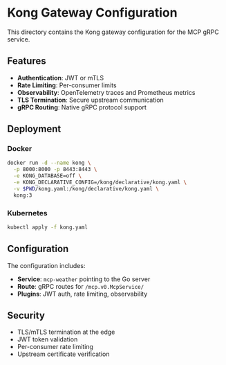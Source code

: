 # Kong Gateway Configuration

This directory contains the Kong gateway configuration for the MCP gRPC service.

## Features

- **Authentication**: JWT or mTLS
- **Rate Limiting**: Per-consumer limits
- **Observability**: OpenTelemetry traces and Prometheus metrics
- **TLS Termination**: Secure upstream communication
- **gRPC Routing**: Native gRPC protocol support

## Deployment

### Docker

```bash
docker run -d --name kong \
  -p 8000:8000 -p 8443:8443 \
  -e KONG_DATABASE=off \
  -e KONG_DECLARATIVE_CONFIG=/kong/declarative/kong.yaml \
  -v $PWD/kong.yaml:/kong/declarative/kong.yaml \
  kong:3
```

### Kubernetes

```bash
kubectl apply -f kong.yaml
```

## Configuration

The configuration includes:

- **Service**: `mcp-weather` pointing to the Go server
- **Route**: gRPC routes for `/mcp.v0.McpService/`
- **Plugins**: JWT auth, rate limiting, observability

## Security

- TLS/mTLS termination at the edge
- JWT token validation
- Per-consumer rate limiting
- Upstream certificate verification